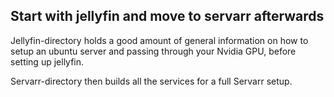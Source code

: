 ## Start with jellyfin and move to servarr afterwards

Jellyfin-directory holds a good amount of general information on how to setup an ubuntu server and passing through your Nvidia GPU, before setting up jellyfin.

Servarr-directory then builds all the services for a full Servarr setup. 

